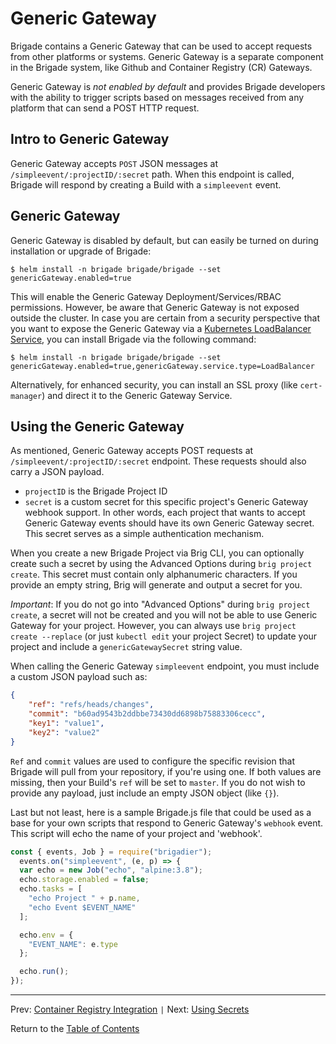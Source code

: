 # Generic Gateway

Brigade contains a Generic Gateway that can be used to accept requests from other platforms or systems. Generic Gateway is a separate component in the Brigade system, like Github and Container Registry (CR) Gateways.

Generic Gateway is _not enabled by default_ and provides Brigade developers with the ability to trigger scripts based on messages received from any platform that can send a POST HTTP request.


## Intro to Generic Gateway 

Generic Gateway accepts `POST` JSON messages at `/simpleevent/:projectID/:secret` path. When this endpoint is called, Brigade will respond by creating a Build with a `simpleevent` event. 

## Generic Gateway

Generic Gateway is disabled by default, but can easily be turned on during installation or upgrade of Brigade:

```
$ helm install -n brigade brigade/brigade --set genericGateway.enabled=true
```

This will enable the Generic Gateway Deployment/Services/RBAC permissions. However, be aware that Generic Gateway is not exposed outside the cluster. In case you are certain from a security perspective that you want to expose the Generic Gateway via a [Kubernetes LoadBalancer Service](https://kubernetes.io/docs/concepts/services-networking/#loadbalancer), you can install Brigade via the following command:

```
$ helm install -n brigade brigade/brigade --set genericGateway.enabled=true,genericGateway.service.type=LoadBalancer
```

Alternatively, for enhanced security, you can install an SSL proxy (like `cert-manager`) and direct it to the Generic Gateway Service.

## Using the Generic Gateway

As mentioned, Generic Gateway accepts POST requests at `/simpleevent/:projectID/:secret` endpoint. These requests should also carry a JSON payload.

- `projectID` is the Brigade Project ID
- `secret` is a custom secret for this specific project's Generic Gateway webhook support. In other words, each project that wants to accept Generic Gateway events should have its own Generic Gateway secret. This secret serves as a simple authentication mechanism.

When you create a new Brigade Project via Brig CLI, you can optionally create such a secret by using the Advanced Options during `brig project create`. This secret must contain only alphanumeric characters. If you provide an empty string, Brig will generate and output a secret for you.

*Important*: If you do not go into "Advanced Options" during `brig project create`, a secret will not be created and you will not be able to use Generic Gateway for your project. However, you can always use `brig project create --replace` (or just `kubectl edit` your project Secret) to update your project and include a `genericGatewaySecret` string value.

When calling the Generic Gateway `simpleevent` endpoint, you must include a custom JSON payload such as:

```json
{
    "ref": "refs/heads/changes",
    "commit": "b60ad9543b2ddbbe73430dd6898b75883306cecc",
    "key1": "value1",
    "key2": "value2"
}
```

`Ref` and `commit` values are used to configure the specific revision that Brigade will pull from your repository, if you're using one. If both values are missing, then your Build's `ref` will be set to `master`. If you do not wish to provide any payload, just include an empty JSON object (like `{}`).

Last but not least, here is a sample Brigade.js file that could be used as a base for your own scripts that respond to Generic Gateway's `webhook` event. This script will echo the name of your project and 'webhook'.

```javascript
const { events, Job } = require("brigadier");
  events.on("simpleevent", (e, p) => {
  var echo = new Job("echo", "alpine:3.8");
  echo.storage.enabled = false;
  echo.tasks = [
    "echo Project " + p.name,
    "echo Event $EVENT_NAME"
  ];

  echo.env = {
    "EVENT_NAME": e.type
  };

  echo.run();
});
```

---

Prev: [Container Registry Integration](dockerhub.md) `|` Next: [Using Secrets](secrets.md)

Return to the [Table of Contents](index.md)